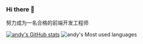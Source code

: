 ### Hi there 👋

<!--
**andyChenAn/andyChenAn** is a ✨ _special_ ✨ repository because its `README.md` (this file) appears on your GitHub profile.

Here are some ideas to get you started:

- 🔭 I’m currently working on ...
- 🌱 I’m currently learning ...
- 👯 I’m looking to collaborate on ...
- 🤔 I’m looking for help with ...
- 💬 Ask me about ...
- 📫 How to reach me: ...
- 😄 Pronouns: ...
- ⚡ Fun fact: ...
-->
努力成为一名合格的前端开发工程师

[![andy's GitHub stats](https://github-readme-stats.vercel.app/api?username=andyChenAn)](https://github.com/anuraghazra/github-readme-stats)
![andy's Most used languages](https://github-readme-stats.vercel.app/api/top-langs/?username=andyChenAn&layout=compact&hide_border=true&langs_count=10)

